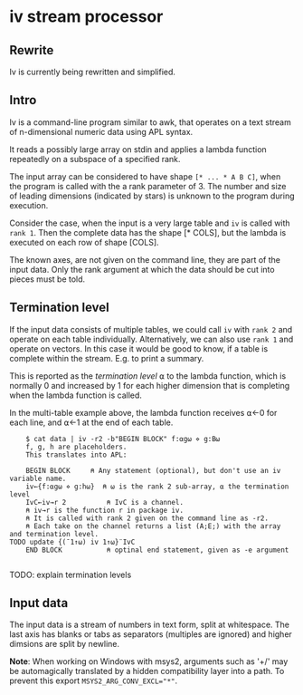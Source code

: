 # iv stream processor

## Rewrite
Iv is currently being rewritten and simplified.

## Intro
Iv is a command-line program similar to awk, that operates on a text stream of n-dimensional numeric data using APL syntax.

It reads a possibly large array on stdin and applies a lambda function repeatedly on a subspace of a specified rank.

The input array can be considered to have shape `[* ... * A B C]`, when the program is called with the
a rank parameter of 3.
The number and size of leading dimensions (indicated by stars) is unknown to the program during execution.

Consider the case, when the input is a very large table and `iv` is called with `rank 1`.
Then the complete data has the shape [* COLS], but the lambda is executed on each row of shape [COLS].

The known axes, are not given on the command line, they are part of the input data.
Only the rank argument at which the data should be cut into pieces must be told.

## Termination level
If the input data consists of multiple tables, we could call `iv` with `rank 2` and operate on each table individually.
Alternatively, we can also use `rank 1` and operate on vectors.
In this case it would be good to know, if a table is complete within the stream. E.g. to print a summary.

This is reported as the *termination level* ⍺ to the lambda function,
which is normally 0 and increased by 1 for each higher dimension that is completing when the lambda function is called.

In the multi-table example above, the lambda function receives ⍺←0 for each line, and ⍺←1 at the end of each table.

```
	$ cat data | iv -r2 -b"BEGIN BLOCK" f:⍺g⍵ ⋄ g:B⍵
	f, g, h are placeholders.
	This translates into APL:
	
	BEGIN BLOCK	    ⍝ Any statement (optional), but don't use an iv variable name.
	iv←{f:⍺g⍵ ⋄ g:h⍵}  ⍝ ⍵ is the rank 2 sub-array, ⍺ the termination level
	IvC←iv→r 2          ⍝ IvC is a channel.
	⍝ iv→r is the function r in package iv. 
	⍝ It is called with rank 2 given on the command line as -r2.
	⍝ Each take on the channel returns a list (A;E;) with the array and termination level.
TODO update	{(¯1↑⍵) iv 1↑⍵}¨IvC
	END BLOCK           ⍝ optinal end statement, given as -e argument
	
```
TODO: explain termination levels

## Input data
The input data is a stream of numbers in text form, split at whitespace.
The last axis has blanks or tabs as separators (multiples are ignored) and higher dimsions are split by newline.


**Note**: When working on Windows with msys2, arguments such as '+/' may be automagically
translated by a hidden compatibility layer into a path.
To prevent this export `MSYS2_ARG_CONV_EXCL="*"`.
